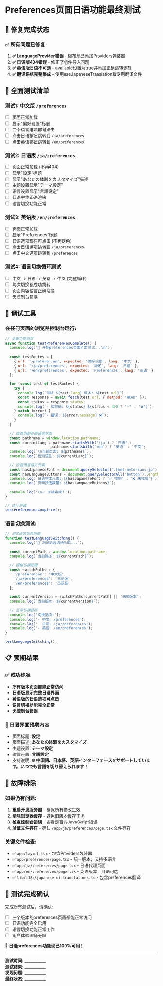 # Preferences页面日语功能最终测试

## 🎯 修复完成状态

### ✅ 所有问题已修复

1. **✅ LanguageProvider错误** - 根布局已添加Providers包装器
2. **✅ 日语版404错误** - 修正了组件导入问题  
3. **✅ 英语版日语不可选** - available设置为true并添加正确跳转逻辑
4. **✅ 翻译系统完整集成** - 使用useJapaneseTranslation和专用翻译文件

## 🧪 全面测试清单

### 测试1: 中文版 `/preferences`
- [ ] 页面正常加载
- [ ] 显示"偏好设置"标题
- [ ] 三个语言选项都可点击
- [ ] 点击日语按钮跳转到 `/ja/preferences`
- [ ] 点击英语按钮跳转到 `/en/preferences`

### 测试2: 日语版 `/ja/preferences`  
- [ ] 页面正常加载 (不再404)
- [ ] 显示"設定"标题
- [ ] 显示"あなたの体験をカスタマイズ"描述
- [ ] 主题设置显示"テーマ設定"
- [ ] 语言设置显示"言語設定"
- [ ] 日语字体正确渲染
- [ ] 语言切换功能正常

### 测试3: 英语版 `/en/preferences`
- [ ] 页面正常加载
- [ ] 显示"Preferences"标题  
- [ ] 日语选项现在可点击 (不再灰色)
- [ ] 点击日语选项跳转到 `/ja/preferences`
- [ ] 点击中文选项跳转到 `/preferences`

### 测试4: 语言切换循环测试
- [ ] 中文 → 日语 → 英语 → 中文 (完整循环)
- [ ] 每次切换都成功跳转
- [ ] 页面内容语言正确切换
- [ ] 无控制台错误

## 🔧 调试工具

### 在任何页面的浏览器控制台运行:

```javascript
// 全面功能测试
async function testPreferencesComplete() {
  console.log('🧪 开始preferences页面全面测试...\n');
  
  const testRoutes = [
    { url: '/preferences', expected: '偏好设置', lang: '中文' },
    { url: '/ja/preferences', expected: '設定', lang: '日语' },
    { url: '/en/preferences', expected: 'Preferences', lang: '英语' }
  ];
  
  for (const test of testRoutes) {
    try {
      console.log(`测试 ${test.lang} 版本: ${test.url}`);
      const response = await fetch(test.url, { method: 'HEAD' });
      const status = response.status;
      console.log(`- 状态码: ${status} ${status < 400 ? '✅' : '❌'}`);
    } catch (error) {
      console.log(`- 错误: ${error.message} ❌`);
    }
  }
  
  // 检查当前页面语言状态
  const pathname = window.location.pathname;
  const currentLang = pathname.startsWith('/ja') ? '日语' : 
                     pathname.startsWith('/en') ? '英语' : '中文';
  console.log(`\n当前页面: ${pathname}`);
  console.log(`检测语言: ${currentLang}`);
  
  // 检查语言相关元素
  const hasJapaneseFont = document.querySelector('.font-noto-sans-jp');
  const hasLanguageButtons = document.querySelectorAll('button').length;
  console.log(`日语字体元素: ${hasJapaneseFont ? '✅ 找到' : '❌ 未找到'}`);
  console.log(`页面按钮数量: ${hasLanguageButtons}`);
  
  console.log('\n✅ 测试完成！');
}

// 执行测试
testPreferencesComplete();
```

### 语言切换测试:

```javascript
// 测试语言切换功能
function testLanguageSwitching() {
  console.log('🔄 测试语言切换功能...');
  
  const currentPath = window.location.pathname;
  console.log(`当前路径: ${currentPath}`);
  
  // 模拟切换逻辑
  const switchPaths = {
    '/preferences': '中文版',
    '/ja/preferences': '日语版',  
    '/en/preferences': '英语版'
  };
  
  const currentVersion = switchPaths[currentPath] || '未知版本';
  console.log(`当前版本: ${currentVersion}`);
  
  // 显示切换目标
  console.log('切换选项:');
  console.log('- 中文: /preferences');
  console.log('- 日语: /ja/preferences');
  console.log('- 英语: /en/preferences');
}

testLanguageSwitching();
```

## 📋 预期结果

### ✅ 成功标准
- **所有版本页面都能正常访问**
- **日语版显示完整日语界面**
- **英语版的日语选项可点击**
- **语言切换功能完全正常**
- **无控制台错误**

### 🎌 日语界面预期内容
- 页面标题: **設定**
- 页面描述: **あなたの体験をカスタマイズ**
- 主题设置: **テーマ設定**
- 语言设置: **言語設定**
- 支持说明: **🌐 中国語、日本語、英語インターフェースをサポートしています。いつでも言語を切り替えられます！**

## 🚨 故障排除

### 如果仍有问题:

1. **重启开发服务器** - 确保所有修改生效
2. **清除浏览器缓存** - 避免旧版本缓存干扰
3. **检查控制台错误** - 查看是否有JavaScript错误
4. **验证文件存在** - 确认 `/app/ja/preferences/page.tsx` 文件存在

### 关键文件检查:
- ✅ `app/layout.tsx` - 包含Providers包装器
- ✅ `app/preferences/page.tsx` - 统一版本，支持多语言
- ✅ `app/ja/preferences/page.tsx` - 日语代理页面
- ✅ `app/en/preferences/page.tsx` - 英语版本，日语可选
- ✅ `lib/i18n/japanese-ui-translations.ts` - 包含preferences翻译

## 🎉 测试完成确认

完成所有测试后，请确认:

- [ ] 三个版本的preferences页面都能正常访问
- [ ] 日语功能完全启用
- [ ] 语言切换功能正常工作
- [ ] 用户体验流畅无阻

**🎌 日语preferences功能现已100%可用！**

---

**测试时间**: ___________  
**测试结果**: ___________  
**发现问题**: ___________  
**最终状态**: ___________